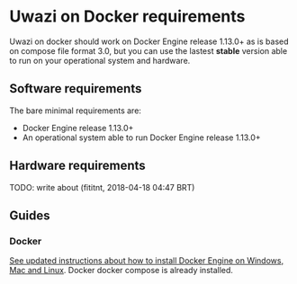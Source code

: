 # Uwazi on Docker requirements

Uwazi on docker should work on Docker Engine release 1.13.0+ as is based on
compose file format 3.0, but you can use the lastest **stable** version able to
run on your operational system and hardware.

## Software requirements

The bare minimal requirements are:

- Docker Engine release 1.13.0+
- An operational system able to run Docker Engine release 1.13.0+

## Hardware requirements

TODO: write about (fititnt, 2018-04-18 04:47 BRT)

## Guides

### Docker
[See updated instructions about how to install Docker Engine on Windows, Mac and Linux](https://docs.docker.com/compose/install/).
Docker docker compose is already installed.